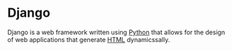 # Django

Django is a web framework written using [Python](/wiki/Python) that allows for the design of web applications that generate [HTML](/wiki/HTML) dynamicssally.